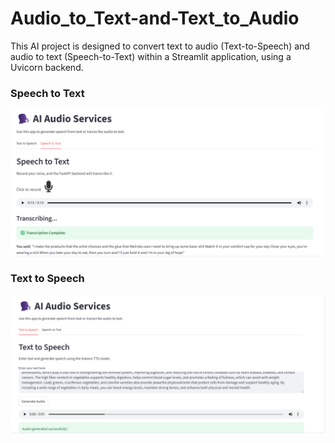 # Audio_to_Text-and-Text_to_Audio
This AI project is designed to convert text to audio (Text-to-Speech) and audio to text (Speech-to-Text) within a Streamlit application, using a Uvicorn backend.
### Speech to Text
![Speech to Text Screenshot](./speech_to_text.png)

### Text to Speech
![Text to Speech Screenshot](./text_to_speech.png)
